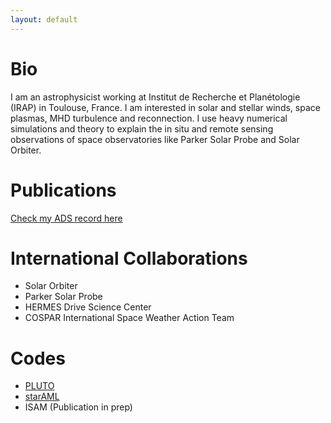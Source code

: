 ```yaml
---
layout: default
---
```


# Bio

I am an astrophysicist working at Institut de Recherche et Planétologie (IRAP) in Toulouse, France. I am interested in solar and stellar winds, space plasmas, MHD turbulence and reconnection. I use heavy numerical simulations and theory to explain the in situ and remote sensing observations of space observatories like Parker Solar Probe and Solar Orbiter.

# Publications

[Check my ADS record here](https://ui.adsabs.harvard.edu/search/filter_property_fq_property=AND&filter_property_fq_property=property%3A%22refereed%22&fq=%7B!type%3Daqp%20v%3D%24fq_property%7D&fq_property=(property%3A%22refereed%22)&q=author%3A%22R%C3%A9ville%2C%20V%22&sort=date%20desc%2C%20bibcode%20desc&p_=0)

# International Collaborations

* Solar Orbiter
* Parker Solar Probe
* HERMES Drive Science Center
* COSPAR International Space Weather Action Team

# Codes

* [PLUTO](http://plutocode.ph.unito.it/)
* [starAML](https://github.com/vreville/starAML)
* ISAM (Publication in prep)
